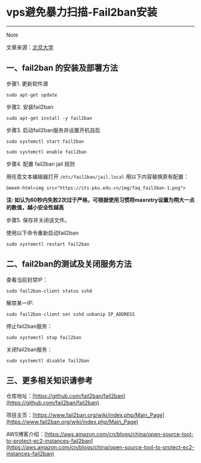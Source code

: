 # vps避免暴力扫描-Fail2ban安装
----------------------------

> [!NOTE]
> 文章来源：[北京大学](https://its.pku.edu.cn/faq_fail2ban.jsp)



## 一、fail2ban 的安装及部署方法

步骤1. 更新软件源

```
sudo apt-get update
```

步骤2. 安装fail2ban

```
sudo apt-get install -y fail2ban
```

步骤3. 启动fail2ban服务并设置开机自启

```
sudo systemctl start fail2ban

sudo systemctl enable fail2ban
```

步骤4. 配置 fail2ban jail 规则

用任意文本编辑器打开 `/etc/fail2ban/jail.local` 用以下内容替换原有配置：

`Gmeek-html<img src="https://its.pku.edu.cn/img/faq_fail2ban-1.png">`

**注: 如认为60秒内失败2次过于严格，可根据使用习惯将maxretry设置为稍大一点的数值，越小安全性越高**

步骤5. 保存并关闭该文件。

使用以下命令重新启动fail2ban

```
sudo systemctl restart fail2ban
```

## 二、fail2ban的测试及关闭服务方法

查看当前封禁IP：

```
sudo fail2ban-client status sshd
```

解禁某一IP:

```
sudo fail2ban-client set sshd unbanip IP_ADDRESS
```

停止fail2ban服务：

```
sudo systemctl stop fail2ban
```

关闭fail2ban服务：

```
sudo systemctl disable fail2ban
```

## 三、更多相关知识请参考

仓库地址：[https://github.com/fail2ban/fail2ban](https://github.com/fail2ban/fail2ban)

项目主页：[https://www.fail2ban.org/wiki/index.php/Main_Page](https://www.fail2ban.org/wiki/index.php/Main_Page)

AWS博客介绍：[https://aws.amazon.com/cn/blogs/china/open-source-tool-to-protect-ec2-instances-fail2ban](https://aws.amazon.com/cn/blogs/china/open-source-tool-to-protect-ec2-instances-fail2ban)
